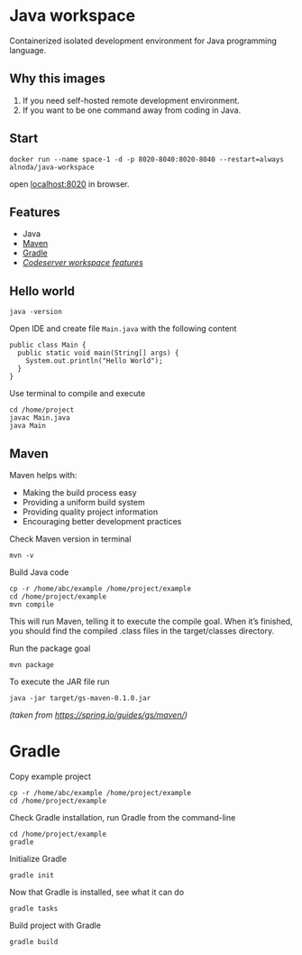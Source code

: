# Java workspace 

Containerized isolated development environment for Java programming language.

## Why this images

1. If you need self-hosted remote development environment.
2. If you want to be one command away from coding in Java.

## Start
 
```
docker run --name space-1 -d -p 8020-8040:8020-8040 --restart=always alnoda/java-workspace
```  

open [localhost:8020](http://localhost:8020) in browser.  

## Features

- Java 
- [Maven](https://maven.apache.org/)
- [Gradle](https://gradle.org/)
- [*Codeserver workspace features*](https://github.com/bluxmit/alnoda-workspaces/tree/main/workspaces/codeserver-workspace)


## Hello world

```
java -version
```

Open IDE and create file `Main.java` with the following content

```
public class Main {
  public static void main(String[] args) {
    System.out.println("Hello World");
  }
}
```

Use terminal to compile and execute

```
cd /home/project
javac Main.java
java Main
```

## Maven

Maven helps with:

- Making the build process easy
- Providing a uniform build system
- Providing quality project information
- Encouraging better development practices

Check Maven version in terminal

```
mvn -v
```

Build Java code

```
cp -r /home/abc/example /home/project/example 
cd /home/project/example
mvn compile
```

This will run Maven, telling it to execute the compile goal. When it’s finished, you should find the compiled .class files in the target/classes directory.   

Run the package goal

```
mvn package
```

To execute the JAR file run

```
java -jar target/gs-maven-0.1.0.jar
```

*(taken from https://spring.io/guides/gs/maven/)*  

# Gradle

Copy example project

```
cp -r /home/abc/example /home/project/example 
cd /home/project/example
```

Check Gradle installation, run Gradle from the command-line

```
cd /home/project/example
gradle
```

Initialize Gradle

```
gradle init
```

Now that Gradle is installed, see what it can do

```
gradle tasks
```

Build project with Gradle

```
gradle build
```

